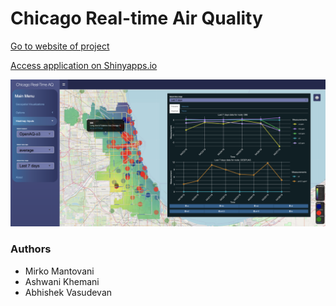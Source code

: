 # Chicago Real-time Air Quality


[Go to website of project](https://mirkomantovani.com/projects/ChicagoRealTimeAQ.html)

[Access application on Shinyapps.io](https://mirkomantovani.shinyapps.io/Chicago-RealTime-AQ/)


![](media/cover.png)

### Authors
* Mirko Mantovani
* Ashwani Khemani
* Abhishek Vasudevan

